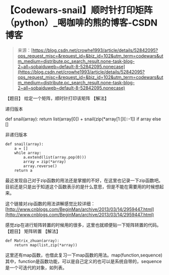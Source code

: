 <!--yml
category: codewars
date: 2022-08-13 11:44:57
-->

# 【Codewars-snail】顺时针打印矩阵（python）_喝咖啡的熊的博客-CSDN博客

> 来源：[https://blog.csdn.net/crowhe1993/article/details/52842095?ops_request_misc=&request_id=&biz_id=102&utm_term=codewars&utm_medium=distribute.pc_search_result.none-task-blog-2~all~sobaiduweb~default-8-52842095.nonecase](https://blog.csdn.net/crowhe1993/article/details/52842095?ops_request_misc=&request_id=&biz_id=102&utm_term=codewars&utm_medium=distribute.pc_search_result.none-task-blog-2~all~sobaiduweb~default-8-52842095.nonecase)

【题目】
给定一个矩阵，顺时针打印该矩阵
【解法】

递归版本

def snail(array):
return list(array[0]) + snail(zip(*array[1:])[::-1]) if array else []

非递归版本

```
def snail(array):
    a = []
    while array:
        a.extend(list(array.pop(0)))
        array = zip(*array)
        array.reverse()
    return a
```

最近发现自己对于zip函数的用法还是掌握的不好，在这里也记录一下zip函数吧。目前还是只是出于知道这个函数表示的是什么意思，但是不能在需要用的时候想起来。

这个链接对zip函数的用法讲解感觉比较详细：
[http://www.cnblogs.com/BeginMan/archive/2013/03/14/2959447.html](http://www.cnblogs.com/BeginMan/archive/2013/03/14/2959447.html)

感觉zip在进行矩阵转置的时候用的很多，这里也就顺便贴一下矩阵转置的代码。
【题目】
矩阵转置
【解法】

```
def Matrix_zhuan(array):
    return map(list,zip(*array))
```

这里还有map函数，也借此复习一下map函数的用法。map(function,sequence)其中，function是函数功能，可以是自己定义的也可以是系统自带的，sequence是一个可迭代的对象，如列表。